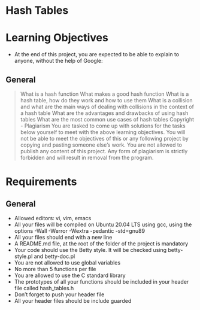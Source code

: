 # Hash Tables
# Learning Objectives
* At the end of this project, you are expected to be able to explain to anyone, without the help of Google:

## General
> What is a hash function
> What makes a good hash function
> What is a hash table, how do they work and how to use them
> What is a collision and what are the main ways of dealing with collisions in the context of a hash table
> What are the advantages and drawbacks of using hash tables
> What are the most common use cases of hash tables
> Copyright - Plagiarism
> You are tasked to come up with solutions for the tasks below yourself to meet with the above learning objectives.
> You will not be able to meet the objectives of this or any following project by copying and pasting someone else’s work.
> You are not allowed to publish any content of this project.
> Any form of plagiarism is strictly forbidden and will result in removal from the program.
# Requirements
## General
* Allowed editors: vi, vim, emacs
* All your files will be compiled on Ubuntu 20.04 LTS using gcc, using the options -Wall -Werror -Wextra -pedantic -std=gnu89
* All your files should end with a new line
* A README.md file, at the root of the folder of the project is mandatory
* Your code should use the Betty style. It will be checked using betty-style.pl and betty-doc.pl
* You are not allowed to use global variables
* No more than 5 functions per file
* You are allowed to use the C standard library
* The prototypes of all your functions should be included in your header file called hash_tables.h
* Don’t forget to push your header file
* All your header files should be include guarded
